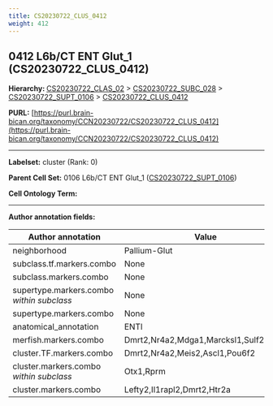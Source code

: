 ```yaml
---
title: CS20230722_CLUS_0412
weight: 412
---
```

## 0412 L6b/CT ENT Glut_1 (CS20230722_CLUS_0412)
<b>Hierarchy: </b>
[CS20230722_CLAS_02](../CS20230722_CLAS_02) >
[CS20230722_SUBC_028](../CS20230722_SUBC_028) >
[CS20230722_SUPT_0106](../CS20230722_SUPT_0106) >
[CS20230722_CLUS_0412](../CS20230722_CLUS_0412)

**PURL:** [https://purl.brain-bican.org/taxonomy/CCN20230722/CS20230722_CLUS_0412](https://purl.brain-bican.org/taxonomy/CCN20230722/CS20230722_CLUS_0412)

---


**Labelset:** cluster (Rank: 0)

**Parent Cell Set:** 0106 L6b/CT ENT Glut_1 ([CS20230722_SUPT_0106](../CS20230722_SUPT_0106))



**Cell Ontology Term:** 

[MARKER GENES.]: #


---

[TRANSFERRED ANNOTATIONS.]: #


[AUTHOR ANNOTATION FIELDS.]: #


**Author annotation fields:**

| Author annotation | Value |
|-------------------|-------|
|neighborhood|Pallium-Glut|
|subclass.tf.markers.combo|None|
|subclass.markers.combo|None|
|supertype.markers.combo _within subclass_|None|
|supertype.markers.combo|None|
|anatomical_annotation|ENTl|
|merfish.markers.combo|Dmrt2,Nr4a2,Mdga1,Marcksl1,Sulf2,Rprm|
|cluster.TF.markers.combo|Dmrt2,Nr4a2,Meis2,Ascl1,Pou6f2|
|cluster.markers.combo _within subclass_|Otx1,Rprm|
|cluster.markers.combo|Lefty2,Il1rapl2,Dmrt2,Htr2a|
